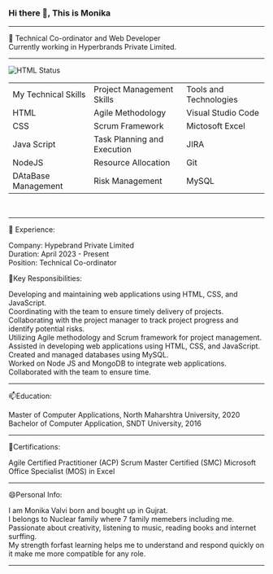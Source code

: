 ### Hi there 👋,  This is Monika  </br>

----------------------------------------------------------------------------------
 🌱 Technical Co-ordinator and Web Developer  </br>
  Currently working in Hyperbrands Private Limited.</br>

----------------------------------------------------------------------------------
<table>
  <tr>
<td>My Technical Skills</td>
<td>Project Management Skills</td>
<td>Tools and Technologies</td>
  </tr>
 <tr>
  <td>HTML</td><img src="https://assets.stickpng.com/thumbs/5847f5c3cef1014c0b5e489d.png" alt="HTML Status">
<td>Agile Methodology</td>
<td>Visual Studio Code</td>
  </tr>
  
 <tr>
<td>CSS</td>
<td>Scrum Framework</td>
<td>Mictosoft Excel</td>
  </tr>
  
 <tr>
<td>Java Script</td>
<td>Task Planning and Execution</td>
<td>JIRA</td>
  </tr>
  
 <tr>
<td>NodeJS</td>
<td>Resource Allocation</td>
<td>Git</td>
  </tr>
  
 <tr>
<td>DAtaBase Management</td>
<td>Risk Management</td>
<td>MySQL</td>
  </tr>
</tr> </table></br>

----------------------------------------------------------------------------------

 🔭 Experience:</Br>

Company: Hypebrand Private Limited</Br>
Duration: April 2023 - Present</Br>
Position: Technical Co-ordinator</Br>

🤔Key Responsibilities:</Br>

Developing and maintaining web applications using HTML, CSS, and JavaScript.</Br>
Coordinating with the team to ensure timely delivery of projects.</Br>
Collaborating with the project manager to track project progress and identify potential risks.</Br>
Utilizing Agile methodology and Scrum framework for project management.</Br>
Assisted in developing web applications using HTML, CSS, and JavaScript.</br>
Created and managed databases using MySQL.</br>
Worked on Node JS and MongoDB to integrate web applications.</br>
Collaborated with the team to ensure time.</br>

------------------------------------------------------------------------------------


📫Education:

Master of Computer Applications, North Maharshtra University, 2020</br>
Bachelor of Computer Application, SNDT University, 2016</br>

------------------------------------------------------------------------------------

👯Certifications:

Agile Certified Practitioner (ACP)
Scrum Master Certified (SMC)
Microsoft Office Specialist (MOS) in Excel

--------------------------------------------------------------------------------------


😄Personal Info:

I am Monika Valvi born and bought up in Gujrat.</Br>
I belongs to Nuclear family where 7 family memebers including me.</br>
Passionate about creativity, listening to music, reading books and internet surffing.</br>
My strength forfast learning helps me to understand and respond quickly on it make me more compatible for any role.</br>


----------------------------------------------------------------------------------


<!--
**monikaValvi/MonikaValvi** is a ✨ _special_ ✨ repository because its `README.md` (this file) appears on your GitHub profile.

Here are some ideas to get you started:

-I’m currently working on ...Hypebrands
- 🌱 I’m currently learning ...  git
- 👯 I’m looking to collaborate on ...
- 🤔 I’m looking for help with ...
- 💬 Ask me about ...
- 📫 How to reach me: ...
- 😄 Pronouns: ...
- ⚡ Fun fact: ...
-->
